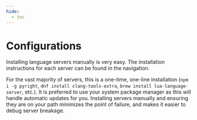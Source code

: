 ```yaml
---
hide:
  - toc
---
```

# Configurations

Installing language servers manually is very easy. The installation instructions for each server can be found in the navigation.

For the vast majority of servers, this is a one-time, one-line installation (`npm i -g pyright`, `dnf install clang-tools-extra`, `brew install lua-language-server`, etc.). It is preferred to use your system package manager as this will handle automatic updates for you. Installing servers manually and ensuring they are on your path minimizes the point of failure, and makes it easier to debug server breakage.
